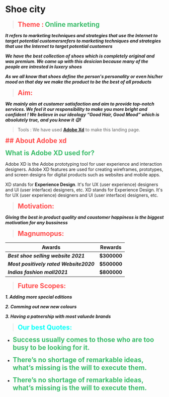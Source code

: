 # Shoe city
> <b><span style="color: #ff4c4c; font-size: 1.3rem;">**Theme :**</span></b>
> <b><span style="color: #3bbc6a; font-size: 1.3rem;">**Online marketing**</span></b>

*__It refers to marketing techniques and strategies that use the Internet to target potential customersrefers to marketing techniques and strategies that use the Internet to target potential customers__*

**_We have the best collection of shoes which is completely original and was premium.
We came up with this desicion because many of the people are intrested in luxery shoes_**

**_As we all know that shoes define the person's  personality or even his/her mood on that day we make the product to be the best of all products_**
><b><span style="color: #ff4c4c; font-size: 1.3rem;">**Aim:**</span></b>

*__We mainly aim at customer satisfaction and aim to provide top-notch services. We feel it our responsibility to make you more bright and confident ! We believe in our ideology “Good Hair, Good Mood” which is absolutely true, and you know it 😉!__*

> Tools :
 We have used **[Adobe Xd](https://www.adobe.com/in/products/xd.html)** to make this landing page.


<b><span style="color: #ff4c4c; font-size: 1.3rem;">**## About Adobe xd**</span></b>

<b><span style="color: #3bbc6a; font-size: 1.3rem;">**What is Adobe XD used for?**</span></b>


Adobe XD is the Adobe prototyping tool for user experience and interaction designers. Adobe XD features are used for creating wireframes, prototypes, and screen designs for digital products such as websites and mobile apps.

XD stands for **Experience Design**. It's for UX (user experience) designers and UI (user interface) designers, etc. XD stands for Experience Design. It's for UX (user experience) designers and UI (user interface) designers, etc.


> <b><span style="color: #ff4c4c; font-size: 1.3rem;">**Motivation:**</span></b>

*__Giving the best in product quality and coustomer happiness is the biggest motivation for any bussiness__*

><b><span style="color: #ff4c4c; font-size: 1.3rem;">**Magnumopus:**</span></b>


| Awards | Rewards |
| ----------- | ----------- |
| *__Best shoe selling website 2021__* | __$300000__|
| *__Most positively rated Website2020__* | __$500000__ |
| *__Indias fashion mall2021__*|__$800000__|


> <b><span style="color: #ff4c4c; font-size: 1.3rem;">**Future Scopes:**</span></b>


*__1. Adding more special editions__*

*__2. Comming out new new colours__*

*__3. Having a patnership with most valuede brands__*


> <b><span style="color: #00fff8; font-size: 1.3rem;">**Our best Quotes:**</span></b>
 
* <b><span style="color: #3bbc6a; font-size: 1.3rem;">**__Success usually comes to those who are too busy to be looking for it.__**</span></b>

* <b><span style="color: #3bbc6a; font-size: 1.3rem;">**__There’s no shortage of remarkable ideas, what’s missing is the will to execute them.__**</span></b>

* <b><span style="color: #3bbc6a; font-size: 1.3rem;">**__There’s no shortage of remarkable ideas, what’s missing is the will to execute them.__**</span></b>
 
